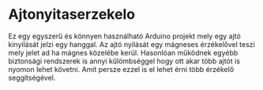 #  Ajtonyitaserzekelo

Ez egy egyszerű és könnyen használható Arduino projekt mely egy ajtó kinyilását jelzi egy hanggal. 
Az ajtó nyilását egy mágneses érzékelővel teszi mely jelet ad ha mágnes közelébe kerül. Hasonlóan működnek egyébb biztonsági rendszerek is annyi kűlömbséggel hogy ott akar több ajtót is nyomon lehet követni. Amit persze ezzel is el lehet érni több érzékelő seggítségével.
 
 
